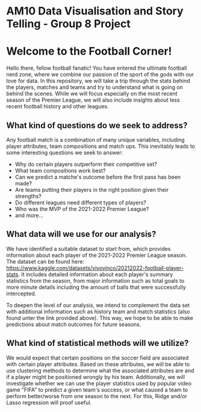 # AM10 Data Visualisation and Story Telling - Group 8 Project

# Welcome to the Football Corner!

Hello there, fellow football fanatic! You have entered the ultimate football nerd zone, where we combine our passion of the sport of the gods
with our love for data. In this repository, we will take a trip through the stats behind the players, matches and teams and try to understand 
what is going on behind the scenes. While we will focus especially on the most recent season of the Premier League, we will also include insights
about less recent football history and other leagues.

## What kind of questions do we seek to address?

Any football match is a combination of many unique variables, including player attributes, team compositions and match ups. This inevitably leads
to some interesting questions we seek to answer:

- Why do certain players outperform their competitive set?
- What team compositions work best?
- Can we predict a matche's outcome before the first pass has been made?
- Are teams putting their players in the right position given their strengths?
- Do different leagues need different types of players?
- Who was the MVP of the 2021-2022 Premier League?
- and more...

## What data will we use for our analysis?

We have identified a suitable dataset to start from, which provides information about each player of the 2021-2022 Premier League season. 
The dataset can be found here: https://www.kaggle.com/datasets/vivovinco/20212022-football-player-stats. It includes detailed information 
about each player's summary statistics from the season, from major information such as total goals to more minute details including the amount
of balls that were successfully intercepted.

To deepen the level of our analysis, we intend to complement the data set with additional information such as history team and match statistics (also
found unter the link provided above). This way, we hope to be able to make predictions about match outcomes for future seasons.

## What kind of statistical methods will we utilize?

We would expect that certain positions on the soccer field are associated with certain player attributes. Based on these attributes, we 
will be able to use clustering methods to determine what the associated attributes are and if a player might be positioned wrongly by his team.
Additionally, we will investigate whether we can use the player statistics used by popular video game "FIFA" to predict a given team's success, or what caused
a team to perform better/worse from one season to the next. For this, Ridge and/or Lasso regression will proof useful. 